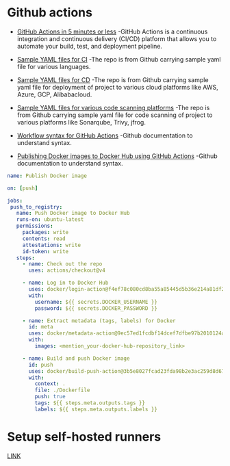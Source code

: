 # Github actions

- [GitHub Actions in 5 minutes or less](https://docs.github.com/en/actions/writing-workflows/quickstart)
 -GitHub Actions is a continuous integration and continuous delivery (CI/CD) platform that allows you to automate your build, test, and deployment pipeline.  


- [Sample YAML files for CI](https://github.com/actions/starter-workflows/tree/main/ci)
 -The repo is from Github carrying sample yaml file for various languages.  

- [Sample YAML files for CD](https://github.com/actions/starter-workflows/tree/main/deployments)
 -The repo is from Github carrying sample yaml file for deployment of project to various cloud platforms like AWS, Azure, GCP, Alibabacloud.

- [Sample YAML files for various code scanning platforms](https://github.com/actions/starter-workflows/tree/main/code-scanning)
 -The repo is from Github carrying sample yaml file for code scanning of project to various platforms like Sonarqube, Trivy, jfrog.

- [Workflow syntax for GitHub Actions](https://docs.github.com/en/actions/writing-workflows/workflow-syntax-for-github-actions#on)
 -Github documentation to understand syntax. 

- [Publishing Docker images to Docker Hub using GitHub Actions](https://docs.github.com/en/actions/use-cases-and-examples/publishing-packages/publishing-docker-images)
 -Github documentation to understand syntax.

 ```Yaml
name: Publish Docker image

on: [push]

jobs:
  push_to_registry:
    name: Push Docker image to Docker Hub
    runs-on: ubuntu-latest
    permissions:
      packages: write
      contents: read
      attestations: write
      id-token: write
    steps:
      - name: Check out the repo
        uses: actions/checkout@v4

      - name: Log in to Docker Hub
        uses: docker/login-action@f4ef78c080cd8ba55a85445d5b36e214a81df20a
        with:
          username: ${{ secrets.DOCKER_USERNAME }}
          password: ${{ secrets.DOCKER_PASSWORD }}

      - name: Extract metadata (tags, labels) for Docker
        id: meta
        uses: docker/metadata-action@9ec57ed1fcdbf14dcef7dfbe97b2010124a938b7
        with:
          images: <mention_your-docker-hub-repository_link>

      - name: Build and push Docker image
        id: push
        uses: docker/build-push-action@3b5e8027fcad23fda98b2e3ac259d8d67585f671
        with:
          context: .
          file: ./Dockerfile
          push: true
          tags: ${{ steps.meta.outputs.tags }}
          labels: ${{ steps.meta.outputs.labels }}
 ``` 

# Setup self-hosted runners

[LINK](https://www.youtube.com/watch?v=Rb2pUKdmdYo)
